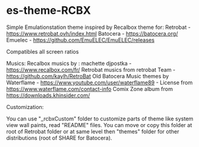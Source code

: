 # es-theme-RCBX

Simple Emulationstation theme inspired by Recalbox theme for: 
Retrobat - https://www.retrobat.ovh/index.html
Batocera - https://batocera.org/
Emuelec - https://github.com/EmuELEC/EmuELEC/releases

Compatibles all screen ratios

Musics:
Recalbox musics by : machette djpostka - https://www.recalbox.com/fr/
Retrobat musics from retrobat Team - https://github.com/kaylh/RetroBat
Old Batocera Music themes by Waterflame - https://www.youtube.com/user/waterflame89 - License from https://www.waterflame.com/contact-info
Comix Zone album from https://downloads.khinsider.com/

Customization:

You can use "_rcbxCustom" folder to customize parts of theme like system view wall paints, read "README" files.
You can move or copy this folder at root of Retrobat folder or at same level then "themes" folder for other distributions (root of SHARE for Batocera).

